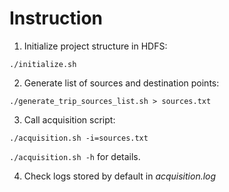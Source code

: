 # Instruction
1. Initialize project structure in HDFS:
```
./initialize.sh
```

2. Generate list of sources and destination points:
```
./generate_trip_sources_list.sh > sources.txt
```

3. Call acquisition script:
```
./acquisition.sh -i=sources.txt
```
```./acquisition.sh -h``` for details.

4. Check logs stored by default in *acquisition.log*
